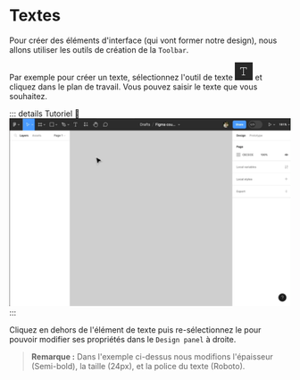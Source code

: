 # Textes

Pour créer des éléments d'interface (qui vont former notre design), nous allons utiliser les outils de création de la `Toolbar`.

Par exemple pour créer un texte, sélectionnez l'outil de texte <img class="align-text" height="32px" alt="create texte" src="../../../assets/img/figma/basics/ui-elements/texts/text-tool-icon.png"> et cliquez dans le plan de travail. Vous pouvez saisir le texte que vous souhaitez.

::: details Tutoriel 🎥
![create texte](../../../assets/img/figma/basics/ui-elements/texts/create_text.gif)
:::

Cliquez en dehors de l'élément de texte puis re-sélectionnez le pour pouvoir modifier ses propriétés dans le `Design panel` à droite.

> **Remarque :** Dans l'exemple ci-dessus nous modifions l'épaisseur (Semi-bold), la taille (24px), et la police du texte (Roboto).
